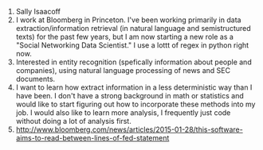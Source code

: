 
1. Sally Isaacoff
2. I work at Bloomberg in Princeton. I've been working primarily in data extraction/information retrieval (in natural language and semistructured texts) for the past few years, but I am now starting a new role as a "Social Networking Data Scientist." I use a lottt of regex in python right now.
3. Interested in entity recognition (spefically information about people and companies), using natural language processing of news and SEC documents. 
4. I want to learn how extract information in a less deterministic way than I have been. I don't have a strong background in math or statistics and would like to start figuring out how to incorporate these methods into my job. I would also like to learn more analysis, I frequently just code without doing a lot of analysis first.
5. http://www.bloomberg.com/news/articles/2015-01-28/this-software-aims-to-read-between-lines-of-fed-statement
